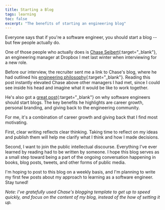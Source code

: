```yaml
---
title: Starting a Blog
tags: learning
toc: false
excerpt: "The benefits of starting an engineering blog"
---
```


Everyone says that if you're a software engineer, you should start a blog -- but few people actually do.

One of those people who actually does is [Chase Seibert](https://chase-seibert.github.io/blog/){:target="_blank"}, an engineering manager at Dropbox I met last winter when interviewing for a new role.

Before our interview, the recruiter sent me a link to Chase's blog, where he had outlined his [engineering philosophy](https://chase-seibert.github.io/blog/2018/05/14/lets-work-together.html){:target="_blank"}. Reading this post instantly elevated Chase above other managers I had met, since I could see inside his head and imagine what it would be like to work together.

He's also got a [great post](https://chase-seibert.github.io/blog/2014/08/01/why-blogging.html){:target="_blank"} on why software engineers should start blogs. The key benefits he highlights are career growth, personal branding, and giving back to the engineering community.

For me, it's a combination of career growth and giving back that I find most motivating.

First, clear writing reflects clear thinking. Taking time to reflect on my ideas and publish them will help me clarify what I think and how I made decisions.

Second, I want to join the public intellectual discourse. Everything I've ever learned by reading had to be written by someone. I hope this blog serves as a small step toward being a part of the ongoing conversation happening in books, blog posts, tweets, and other forms of public media.

I'm hoping to post to this blog on a weekly basis, and I'm planning to write my first few posts about my approach to learning as a software engineer. Stay tuned!

_Note: I've gratefully used Chase's blogging template to get up to speed quickly, and focus on the content of my blog, instead of the how of setting it up._

